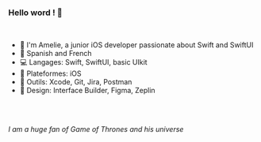 ### Hello word ! 👋
<br>

<!--
**Hallucinette/Hallucinette** is a ✨ _special_ ✨ repository because its `README.md` (this file) appears on your GitHub profile.

Here are some ideas to get you started:

- 🔭 I’m currently working on ...
- 🌱 I’m currently learning ...
- 👯 I’m looking to collaborate on ...
- 🤔 I’m looking for help with ...
- 💬 Ask me about ...
- 📫 How to reach me: ...
- 😄 Pronouns: ...
- ⚡ Fun fact: ...
-->
- 🌱 I'm Amelie, a junior iOS developer passionate about Swift and SwiftUI
- :speech_balloon: Spanish and French
- 💻 Langages: Swift, SwiftUI, basic UIkit
- 📱 Plateformes: iOS
- 🔧 Outils: Xcode, Git, Jira, Postman
- 🎨 Design: Interface Builder, Figma, Zeplin
<br>
<br>

*I am a huge fan of Game of Thrones and his universe*
